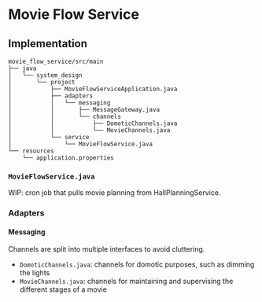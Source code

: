 # Movie Flow Service

## Implementation

```
movie_flow_service/src/main
├── java
│   └── system_design
│       └── project
│           ├── MovieFlowServiceApplication.java
│           ├── adapters
│           │   └── messaging
│           │       ├── MessageGateway.java
│           │       └── channels
│           │           ├── DomoticChannels.java
│           │           └── MovieChannels.java
│           └── service
│               └── MovieFlowService.java
└── resources
    └── application.properties
```
### `MovieFlowService.java`

WIP: cron job that pulls movie planning from HallPlanningService.

### Adapters

#### Messaging
Channels are split into multiple interfaces to avoid cluttering.
- `DomoticChannels.java`: channels for domotic purposes, such as dimming the lights
- `MovieChannels.java`: channels for maintaining and supervising the different stages of a movie